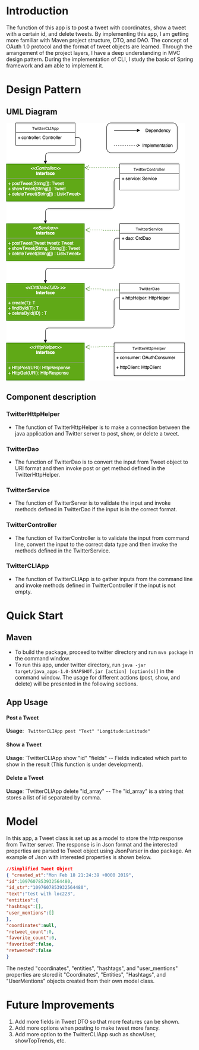 # Introduction 
The function of this app is to post a tweet with coordinates, show a tweet with a certain id, and delete tweets. By implementing this app, I am getting more familiar with Maven project structure, DTO, and DAO. The concept of OAuth 1.0 protocol and the format of tweet objects are learned. Through the arrangement of the project layers, I have a deep understanding in MVC design pattern. During the implementation of CLI, I study the basic of Spring framework and am able to implement it.

# Design Pattern
## UML Diagram
![Diagram](../assets/UML.png)

## Component description
### TwitterHttpHelper
* The function of TwitterHttpHelper is to make a connection between the java application and Twitter server to post, show, or delete a tweet.
### TwitterDao
* The function of TwitterDao is to convert the input from Tweet object to URI format and then invoke post or get method defined in the TwitterHttpHelper.
### TwitterService
* The function of TwitterServer is to validate the input and invoke methods defined in TwitterDao if the input is in the correct format.
### TwitterController
* The function of TwitterController is to validate the input from command line, convert the input to the correct data type and then invoke the methods defined in the TwitterService.
### TwitterCLIApp
* The function of TwitterCLIApp is to gather inputs from the command line and invoke methods defined in TwitterController if the input is not empty.

# Quick Start
## Maven
* To build the package, proceed to twitter directory and run `mvn package` in the command window.
* To run this app, under twitter directory, run `java -jar target/java_apps-1.0-SNAPSHOT.jar [action] [option(s)]` in the command window. The usage for different actions (post, show, and delete) will be presented in the following sections.

## App Usage
#### Post a Tweet
**Usage**: ` TwitterCLIApp post "Text" "Longitude:Latitude"`
#### Show a Tweet
**Usage**: `TwitterCLIApp show "id" "fields"
-- Fields indicated which part to show in the result (This function is under development).
#### Delete a Tweet
**Usage**: `TwitterCLIApp delete "id_array"
-- The "id_array" is a string that stores a list of id separated by comma.
# Model 
In this app, a Tweet class is set up as a model to store the http response from Twitter server. The response is in Json format and the interested properties are parsed to Tweet object using JsonParser in dao package. An example of  Json with interested properties is shown below.
```Json
//Simplified Tweet Object 
{ "created_at":"Mon Feb 18 21:24:39 +0000 2019", 
"id":1097607853932564480, 
"id_str":"1097607853932564480", 
"text":"test with loc223", 
"entities":{ 
"hashtags":[], 
"user_mentions":[] 
}, 
"coordinates":null, 
"retweet_count":0, 
"favorite_count":0, 
"favorited":false, 
"retweeted":false 
}
```
The nested "coordinates", "entities", "hashtags", and "user_mentions" properties are stored it "Coordinates", "Entities", "Hashtags", and "UserMentions" objects created from their own model class.
# Future Improvements 
1. Add more fields in Tweet DTO so that more features can be shown.
2. Add more options when posting to make tweet more fancy.
3. Add more option to the TwitterCLIApp such as showUser, showTopTrends, etc.
